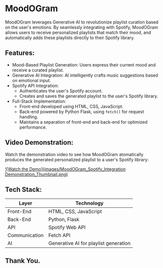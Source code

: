 # MoodOGram

MoodOGram leverages Generative AI to revolutionize playlist curation based on the user's emotions. By seamlessly integrating with Spotify, MoodOGram allows users to receive personalized playlists that match their mood, and automatically adds these playlists directly to their Spotify library.


## Features:

- Mood-Based Playlist Generation: Users express their current mood and receive a curated playlist.
- Generative AI Integration: AI intelligently crafts music suggestions based on emotional input.
- Spotify API Integration:  
  - Authenticates the user's Spotify account.  
  - Creates and saves the generated playlist to the user's Spotify library.
- Full-Stack Implementation:  
  - Front-end developed using HTML, CSS, JavaScript.  
  - Back-end powered by Python Flask, using `fetch()` for request handling.  
  - Maintains a separation of front-end and back-end for optimized performance.


## Video Demonstration:

Watch the demonstration video to see how MoodOGram atomatically produces the generated personalized playlist to a user's Spotify library:

[![Watch the Demo](images/MoodOGram_Spotify_Integration Demonstration_Thumbnail.png)]([https://www.youtube.com/watch?v=VIDEO_ID_HERE](https://drive.google.com/file/d/1xaiIEpJLAo54pG0LgB2tg2eXSDP-odSC/view?usp=sharing))


## Tech Stack:

| Layer       | Technology              |
|-------------|--------------------------|
| Front-End   | HTML, CSS, JavaScript |
| Back-End    | Python, Flask             |
| API         | Spotify Web API           |
| Communication | Fetch API                |
| AI          | Generative AI for playlist generation |


## Thank You.
